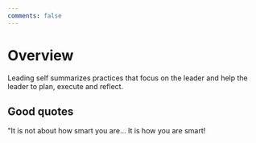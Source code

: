 ```yaml
---
comments: false
---
```

# Overview

Leading self summarizes practices that focus on the leader and help the leader to plan, execute and reflect. 

## Good quotes

"It is not about how smart you are... It is how you are smart!

